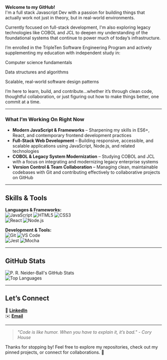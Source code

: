 **Welcome to my GitHub!**  
I'm a full stack Javascript Dev with a passion for building things that actually work not just in theory, but in real-world environments.

Currently focused on full-stack development, I'm also exploring legacy technologies like COBOL and JCL to deepen my understanding of the foundational systems that continue to power much of today’s infrastructure.

I’m enrolled in the TripleTen Software Engineering Program and actively supplementing my education with independent study in:

Computer science fundamentals

Data structures and algorithms

Scalable, real-world software design patterns

I’m here to learn, build, and contribute...whether it’s through clean code, thoughtful collaboration, or just figuring out how to make things better, one commit at a time.

---

### What I’m Working On Right Now

- **Modern JavaScript & Frameworks** – Sharpening my skills in ES6+, React, and contemporary frontend development practices  
- **Full-Stack Web Development** – Building responsive, accessible, and scalable applications using JavaScript, Node.js, and related technologies  
- **COBOL & Legacy System Modernization** – Studying COBOL and JCL with a focus on integrating and modernizing legacy enterprise systems  
- **Version Control & Team Collaboration** – Managing clean, maintainable codebases with Git and contributing effectively to collaborative projects on GitHub  

---

## **Skills & Tools**  

 **Languages & Frameworks:**  
![JavaScript](https://img.shields.io/badge/JavaScript-ES6+-yellow) ![HTML5](https://img.shields.io/badge/HTML5-orange) ![CSS3](https://img.shields.io/badge/CSS3-blue)  
![React](https://img.shields.io/badge/React-Frontend-blue) ![Node.js](https://img.shields.io/badge/Node.js-green)  

 **Development & Tools:**  
![Git](https://img.shields.io/badge/Git-version--control-red) ![VS Code](https://img.shields.io/badge/VS%20Code-blue)  
![Jest](https://img.shields.io/badge/Jest-Testing-red) ![Mocha](https://img.shields.io/badge/Mocha-Testing-brown)  

---

##  **GitHub Stats**  

![P. R. Neider-Ball's GitHub Stats](https://github-readme-stats.vercel.app/api?username=prneiderball&show_icons=true&theme=radical)  
![Top Languages](https://github-readme-stats.vercel.app/api/top-langs/?username=prneiderball&layout=compact&theme=radical)   

---

##  **Let’s Connect**  

🌟 [**LinkedIn**](https://www.linkedin.com/in/phillip-neider-ball-6372581ab/)  
✉️ [**Email**](mailto:neiderballgroup@gmail.com)  

---

> *"Code is like humor. When you have to explain it, it’s bad." - Cory House*  

Thanks for stopping by! Feel free to explore my repositories, check out my pinned projects, or connect for collaborations. 🚀
